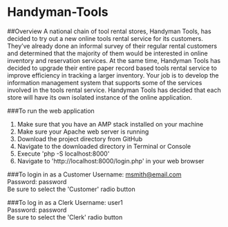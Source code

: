 # Handyman-Tools

##Overview
A national chain of tool rental stores, Handyman Tools, has decided to try out a new online tools rental service for its customers. They’ve already done an informal survey of their regular rental customers and determined that the majority of them would be interested in online inventory and reservation services. At the same time, Handyman Tools has decided to upgrade their entire paper record based tools rental service to improve efficiency in tracking a larger inventory. Your job is to develop the information management system that supports some of the services involved in the tools rental service.  Handyman Tools has decided that each store will have its own isolated instance of the online application. 

###To run the web application
1. Make sure that you have an AMP stack installed on your machine
2. Make sure your Apache web server is running
3. Download the project directory from GitHub
4. Navigate to the downloaded directory in Terminal or Console
5. Execute 'php -S localhost:8000'
6. Navigate to 'http://localhost:8000/login.php' in your web browser

###To login in as a Customer
Username: msmith@email.com
<br>
Password: password
<br>
Be sure to select the 'Customer' radio button

###To log in as a Clerk
Username: user1
<br>
Password: password
<br>
Be sure to select the 'Clerk' radio button



